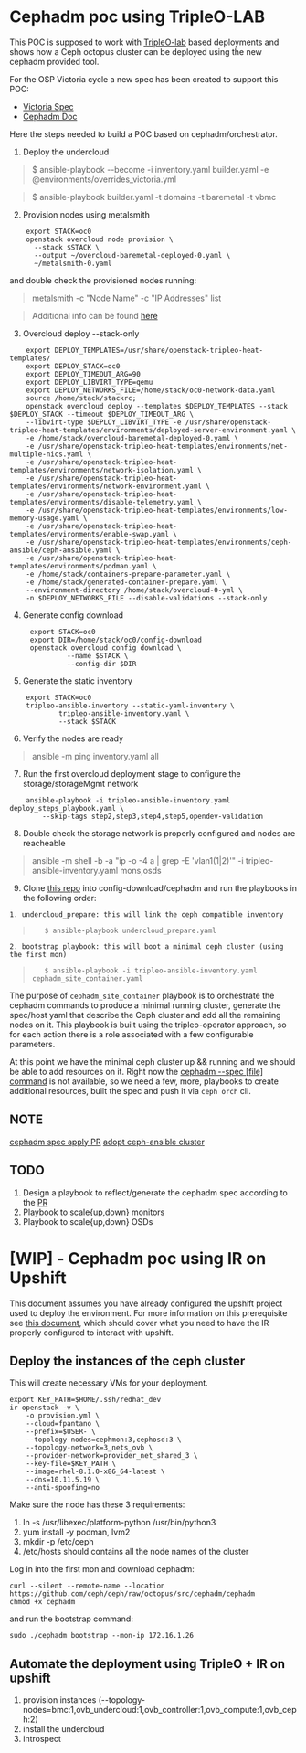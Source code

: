 Cephadm poc using TripleO-LAB
===

This POC is supposed to work with [TripleO-lab](https://github.com/cjeanner/tripleo-lab)
based deployments and shows how a Ceph octopus cluster can be deployed
using the new cephadm provided tool.

For the OSP Victoria cycle a new spec has been created to support this POC:
- [Victoria Spec](https://review.opendev.org/#/c/723108)
- [Cephadm Doc](https://docs.ceph.com/docs/master/cephadm)

Here the steps needed to build a POC based on cephadm/orchestrator.

1. Deploy the undercloud

>    $ ansible-playbook --become -i inventory.yaml builder.yaml -e @environments/overrides_victoria.yml

>    $ ansible-playbook builder.yaml -t domains -t baremetal -t vbmc

2. Provision nodes using metalsmith

```console
    export STACK=oc0
    openstack overcloud node provision \
      --stack $STACK \
      --output ~/overcloud-baremetal-deployed-0.yaml \
      ~/metalsmith-0.yaml
```
and double check the provisioned nodes running:

>   metalsmith -c "Node Name" -c "IP Addresses" list

> Additional info can be found [here](https://github.com/fultonj/victoria/tree/master/metalsmith)

3. Overcloud deploy --stack-only

```console
    export DEPLOY_TEMPLATES=/usr/share/openstack-tripleo-heat-templates/
    export DEPLOY_STACK=oc0
    export DEPLOY_TIMEOUT_ARG=90
    export DEPLOY_LIBVIRT_TYPE=qemu
    export DEPLOY_NETWORKS_FILE=/home/stack/oc0-network-data.yaml
    source /home/stack/stackrc;
    openstack overcloud deploy --templates $DEPLOY_TEMPLATES --stack $DEPLOY_STACK --timeout $DEPLOY_TIMEOUT_ARG \
    --libvirt-type $DEPLOY_LIBVIRT_TYPE -e /usr/share/openstack-tripleo-heat-templates/environments/deployed-server-environment.yaml \
    -e /home/stack/overcloud-baremetal-deployed-0.yaml \
    -e /usr/share/openstack-tripleo-heat-templates/environments/net-multiple-nics.yaml \
    -e /usr/share/openstack-tripleo-heat-templates/environments/network-isolation.yaml \
    -e /usr/share/openstack-tripleo-heat-templates/environments/network-environment.yaml \
    -e /usr/share/openstack-tripleo-heat-templates/environments/disable-telemetry.yaml \
    -e /usr/share/openstack-tripleo-heat-templates/environments/low-memory-usage.yaml \
    -e /usr/share/openstack-tripleo-heat-templates/environments/enable-swap.yaml \
    -e /usr/share/openstack-tripleo-heat-templates/environments/ceph-ansible/ceph-ansible.yaml \
    -e /usr/share/openstack-tripleo-heat-templates/environments/podman.yaml \
    -e /home/stack/containers-prepare-parameter.yaml \
    -e /home/stack/generated-container-prepare.yaml \
    --environment-directory /home/stack/overcloud-0-yml \
    -n $DEPLOY_NETWORKS_FILE --disable-validations --stack-only
```

4. Generate config download

```console
     export STACK=oc0
     export DIR=/home/stack/oc0/config-download
     openstack overcloud config download \
              --name $STACK \
              --config-dir $DIR
```

5. Generate the static inventory

```console
    export STACK=oc0
    tripleo-ansible-inventory --static-yaml-inventory \
            tripleo-ansible-inventory.yaml \
            --stack $STACK
```

6. Verify the nodes are ready

>    ansible -m ping inventory.yaml all

7. Run the first overcloud deployment stage to configure the storage/storageMgmt network

```console
    ansible-playbook -i tripleo-ansible-inventory.yaml deploy_steps_playbook.yaml \
        --skip-tags step2,step3,step4,step5,opendev-validation
```

8. Double check the storage network is properly configured and nodes are reacheable

>    ansible -m shell -b -a "ip -o -4 a | grep -E 'vlan1(1|2)'" -i tripleo-ansible-inventory.yaml mons,osds

9. Clone [this repo]() into config-download/cephadm and run the playbooks in the following order:

>
    1. undercloud_prepare: this will link the ceph compatible inventory

>        $ ansible-playbook undercloud_prepare.yaml

    2. bootstrap playbook: this will boot a minimal ceph cluster (using the first mon)

>        $ ansible-playbook -i tripleo-ansible-inventory.yaml cephadm_site_container.yaml

The purpose of `cephadm_site_container` playbook is to orchestrate the cephadm commands
to produce a minimal running cluster, generate the spec/host yaml that describe the Ceph
cluster and add all the remaining nodes on it. This playbook is built using the
tripleo-operator approach, so for each action there is a role associated with a few
configurable parameters.


At this point we have the minimal ceph cluster up && running and we should be able to add
resources on it.
Right now the [cephadm --spec [file] command](https://github.com/ceph/ceph/pull/34879) is
not available, so we need a few, more, playbooks to create additional resources, built the
spec and push it via `ceph orch` cli.


## NOTE

[cephadm spec apply PR](https://github.com/ceph/ceph/pull/34879)
[adopt ceph-ansible cluster](https://github.com/ceph/ceph-ansible/pull/5269/files)


## TODO

1. Design a playbook to reflect/generate the cephadm spec according to the [PR](https://github.com/ceph/ceph-ansible/pull/34879)
2. Playbook to scale{up,down} monitors
3. Playbook to scale{up,down} OSDs


[WIP] - Cephadm poc using IR on Upshift
=======================================

This document assumes you have already configured the upshift project
used to deploy the environment.
For more information on this prerequisite see [this document](https://gitlab.cee.redhat.com/fpantano/upshift-devtools/blob/master/doc/ceph_edge_deploy.md),
which should cover what you need to have the IR properly configured
to interact with upshift.


## Deploy the instances of the ceph cluster

This will create necessary VMs for your deployment.

    export KEY_PATH=$HOME/.ssh/redhat_dev
    ir openstack -v \
        -o provision.yml \
        --cloud=fpantano \
        --prefix=$USER- \
        --topology-nodes=cephmon:3,cephosd:3 \
        --topology-network=3_nets_ovb \
        --provider-network=provider_net_shared_3 \
        --key-file=$KEY_PATH \
        --image=rhel-8.1.0-x86_64-latest \
        --dns=10.11.5.19 \
        --anti-spoofing=no

Make sure the node has these 3 requirements:

1. ln -s /usr/libexec/platform-python /usr/bin/python3
2. yum install -y podman, lvm2
3. mkdir -p /etc/ceph
4. /etc/hosts should contains all the node names of the cluster


Log in into the first mon and download cephadm:

    curl --silent --remote-name --location https://github.com/ceph/ceph/raw/octopus/src/cephadm/cephadm
    chmod +x cephadm

and run the bootstrap command:

    sudo ./cephadm bootstrap --mon-ip 172.16.1.26


## Automate the deployment using TripleO + IR on upshift

1. provision instances (--topology-nodes=bmc:1,ovb_undercloud:1,ovb_controller:1,ovb_compute:1,ovb_ceph:2)
2. install the undercloud
3. introspect
